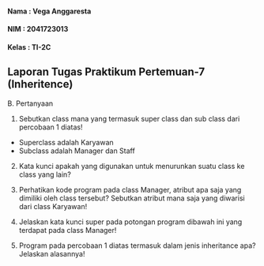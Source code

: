 
#### Nama	: Vega Anggaresta
#### NIM    : 2041723013
#### Kelas	: TI-2C

## Laporan Tugas Praktikum Pertemuan-7 (Inheritence)

B. Pertanyaan 
1. Sebutkan class mana yang termasuk super class dan sub class dari percobaan 1 diatas!
* Superclass adalah Karyawan
* Subclass adalah Manager dan Staff

2. Kata kunci apakah yang digunakan untuk menurunkan suatu class ke class yang lain?

3. Perhatikan kode program pada class Manager, atribut apa saja yang dimiliki oleh class
tersebut? Sebutkan atribut mana saja yang diwarisi dari class Karyawan!

4. Jelaskan kata kunci super pada potongan program dibawah ini yang terdapat pada class
Manager!

5. Program pada percobaan 1 diatas termasuk dalam jenis inheritance apa? Jelaskan
alasannya!
